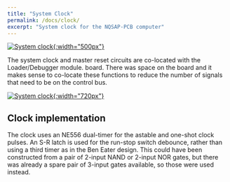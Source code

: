 ```yaml
---
title: "System Clock"
permalink: /docs/clock/
excerpt: "System clock for the NQSAP-PCB computer"
---
```


[![System clock](../../assets/images/loader-board.png "System clock"){:width="500px"}](../../assets/images/loader-board.png)

The system clock and master reset circuits are co-located with the Loader/Debugger module.
board.  There was space on the board and it makes sense to co-locate these functions to
reduce the number of signals that need to be on the control bus.

[![System clock](../../assets/images/clock-schematic.png "System clock"){:width="720px"}](../../assets/images/clock-schematic.png)

## Clock implementation

The clock uses an NE556 dual-timer for the astable and one-shot clock pulses.  An S-R
latch is used for the run-stop switch debounce, rather than using a third timer as in the
Ben Eater design.  This could have been constructed from a pair of 2-input NAND or 2-input
NOR gates, but there was already a spare pair of 3-input gates available, so those were
used instead.
